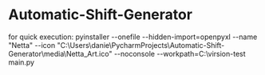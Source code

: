 # Automatic-Shift-Generator
for quick execution:
pyinstaller --onefile --hidden-import=openpyxl --name "Netta" --icon "C:\Users\danie\PycharmProjects\Automatic-Shift-Generator\media\Netta_Art.ico"  --noconsole  --workpath=C:\virsion-test  main.py
